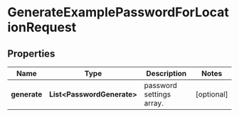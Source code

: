 

# GenerateExamplePasswordForLocationRequest


## Properties

| Name | Type | Description | Notes |
|------------ | ------------- | ------------- | -------------|
|**generate** | **List&lt;PasswordGenerate&gt;** | password settings array. |  [optional] |



